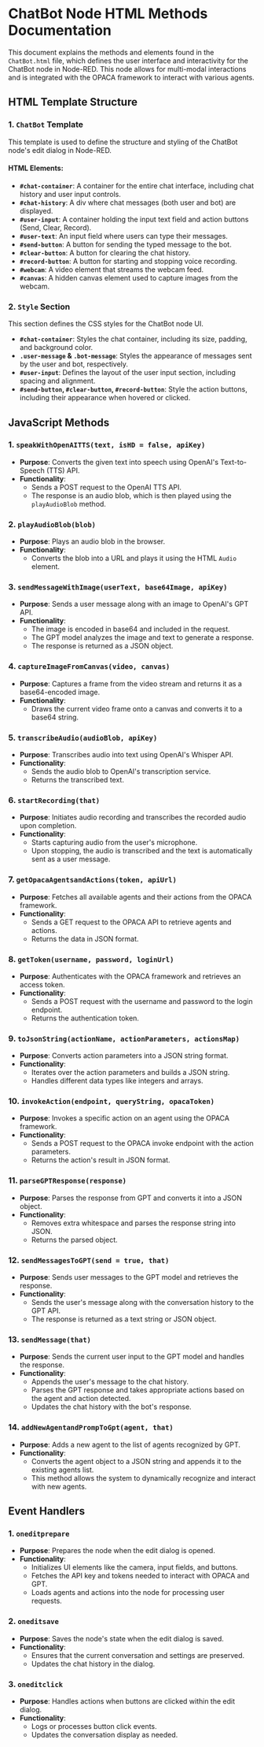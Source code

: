
# ChatBot Node HTML Methods Documentation

This document explains the methods and elements found in the `ChatBot.html` file, which defines the user interface and interactivity for the ChatBot node in Node-RED. This node allows for multi-modal interactions and is integrated with the OPACA framework to interact with various agents.

## HTML Template Structure

### 1. `ChatBot` Template

This template is used to define the structure and styling of the ChatBot node's edit dialog in Node-RED.

#### HTML Elements:

- **`#chat-container`**: A container for the entire chat interface, including chat history and user input controls.
- **`#chat-history`**: A div where chat messages (both user and bot) are displayed.
- **`#user-input`**: A container holding the input text field and action buttons (Send, Clear, Record).
- **`#user-text`**: An input field where users can type their messages.
- **`#send-button`**: A button for sending the typed message to the bot.
- **`#clear-button`**: A button for clearing the chat history.
- **`#record-button`**: A button for starting and stopping voice recording.
- **`#webcam`**: A video element that streams the webcam feed.
- **`#canvas`**: A hidden canvas element used to capture images from the webcam.

### 2. `Style` Section

This section defines the CSS styles for the ChatBot node UI.

- **`#chat-container`**: Styles the chat container, including its size, padding, and background color.
- **`.user-message` & `.bot-message`**: Styles the appearance of messages sent by the user and bot, respectively.
- **`#user-input`**: Defines the layout of the user input section, including spacing and alignment.
- **`#send-button`, `#clear-button`, `#record-button`**: Style the action buttons, including their appearance when hovered or clicked.

## JavaScript Methods

### 1. `speakWithOpenAITTS(text, isHD = false, apiKey)`

- **Purpose**: Converts the given text into speech using OpenAI's Text-to-Speech (TTS) API.
- **Functionality**:
  - Sends a POST request to the OpenAI TTS API.
  - The response is an audio blob, which is then played using the `playAudioBlob` method.

### 2. `playAudioBlob(blob)`

- **Purpose**: Plays an audio blob in the browser.
- **Functionality**:
  - Converts the blob into a URL and plays it using the HTML `Audio` element.

### 3. `sendMessageWithImage(userText, base64Image, apiKey)`

- **Purpose**: Sends a user message along with an image to OpenAI's GPT API.
- **Functionality**:
  - The image is encoded in base64 and included in the request.
  - The GPT model analyzes the image and text to generate a response.
  - The response is returned as a JSON object.

### 4. `captureImageFromCanvas(video, canvas)`

- **Purpose**: Captures a frame from the video stream and returns it as a base64-encoded image.
- **Functionality**:
  - Draws the current video frame onto a canvas and converts it to a base64 string.

### 5. `transcribeAudio(audioBlob, apiKey)`

- **Purpose**: Transcribes audio into text using OpenAI's Whisper API.
- **Functionality**:
  - Sends the audio blob to OpenAI's transcription service.
  - Returns the transcribed text.

### 6. `startRecording(that)`

- **Purpose**: Initiates audio recording and transcribes the recorded audio upon completion.
- **Functionality**:
  - Starts capturing audio from the user's microphone.
  - Upon stopping, the audio is transcribed and the text is automatically sent as a user message.

### 7. `getOpacaAgentsandActions(token, apiUrl)`

- **Purpose**: Fetches all available agents and their actions from the OPACA framework.
- **Functionality**:
  - Sends a GET request to the OPACA API to retrieve agents and actions.
  - Returns the data in JSON format.

### 8. `getToken(username, password, loginUrl)`

- **Purpose**: Authenticates with the OPACA framework and retrieves an access token.
- **Functionality**:
  - Sends a POST request with the username and password to the login endpoint.
  - Returns the authentication token.

### 9. `toJsonString(actionName, actionParameters, actionsMap)`

- **Purpose**: Converts action parameters into a JSON string format.
- **Functionality**:
  - Iterates over the action parameters and builds a JSON string.
  - Handles different data types like integers and arrays.

### 10. `invokeAction(endpoint, queryString, opacaToken)`

- **Purpose**: Invokes a specific action on an agent using the OPACA framework.
- **Functionality**:
  - Sends a POST request to the OPACA invoke endpoint with the action parameters.
  - Returns the action's result in JSON format.

### 11. `parseGPTResponse(response)`

- **Purpose**: Parses the response from GPT and converts it into a JSON object.
- **Functionality**:
  - Removes extra whitespace and parses the response string into JSON.
  - Returns the parsed object.

### 12. `sendMessagesToGPT(send = true, that)`

- **Purpose**: Sends user messages to the GPT model and retrieves the response.
- **Functionality**:
  - Sends the user's message along with the conversation history to the GPT API.
  - The response is returned as a text string or JSON object.

### 13. `sendMessage(that)`

- **Purpose**: Sends the current user input to the GPT model and handles the response.
- **Functionality**:
  - Appends the user's message to the chat history.
  - Parses the GPT response and takes appropriate actions based on the agent and action detected.
  - Updates the chat history with the bot's response.

### 14. `addNewAgentandPrompToGpt(agent, that)`

- **Purpose**: Adds a new agent to the list of agents recognized by GPT.
- **Functionality**:
  - Converts the agent object to a JSON string and appends it to the existing agents list.
  - This method allows the system to dynamically recognize and interact with new agents.

## Event Handlers

### 1. `oneditprepare`

- **Purpose**: Prepares the node when the edit dialog is opened.
- **Functionality**:
  - Initializes UI elements like the camera, input fields, and buttons.
  - Fetches the API key and tokens needed to interact with OPACA and GPT.
  - Loads agents and actions into the node for processing user requests.

### 2. `oneditsave`

- **Purpose**: Saves the node's state when the edit dialog is saved.
- **Functionality**:
  - Ensures that the current conversation and settings are preserved.
  - Updates the chat history in the dialog.

### 3. `oneditclick`

- **Purpose**: Handles actions when buttons are clicked within the edit dialog.
- **Functionality**:
  - Logs or processes button click events.
  - Updates the conversation display as needed.


